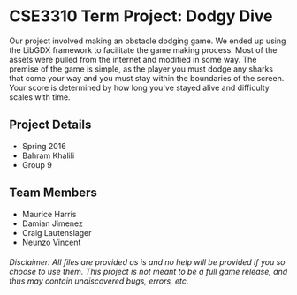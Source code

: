 # CSE3310 Term Project: Dodgy Dive
Our project involved making an obstacle dodging game. We ended up using the LibGDX framework to facilitate the game making process. Most of the assets were pulled from the internet and modified in some way. The premise of the game is simple, as the player you must dodge any sharks that come your way and you must stay within the boundaries of the screen. Your score is determined by how long you've stayed alive and difficulty scales with time.

## Project Details
- Spring 2016
- Bahram Khalili
- Group 9

## Team Members
- Maurice Harris
- Damian Jimenez
- Craig Lautenslager
- Neunzo Vincent


###### *Disclaimer: All files are provided as is and no help will be provided if you so choose to use them. This project is not meant to be a full game release, and thus may contain undiscovered bugs, errors, etc.*

